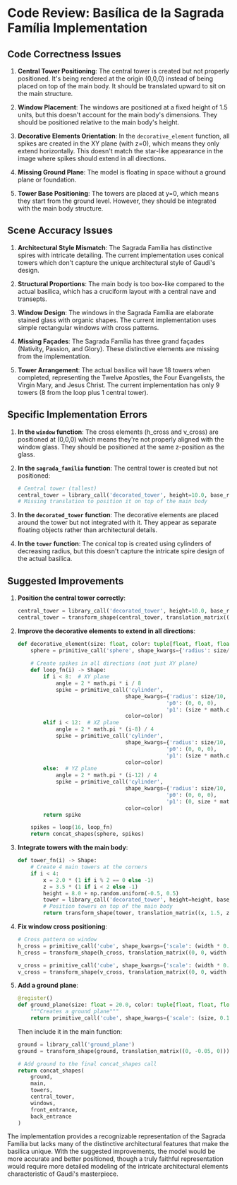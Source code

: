 # Code Review: Basílica de la Sagrada Família Implementation

## Code Correctness Issues

1. **Central Tower Positioning**: The central tower is created but not properly positioned. It's being rendered at the origin (0,0,0) instead of being placed on top of the main body. It should be translated upward to sit on the main structure.

2. **Window Placement**: The windows are positioned at a fixed height of 1.5 units, but this doesn't account for the main body's dimensions. They should be positioned relative to the main body's height.

3. **Decorative Elements Orientation**: In the `decorative_element` function, all spikes are created in the XY plane (with z=0), which means they only extend horizontally. This doesn't match the star-like appearance in the image where spikes should extend in all directions.

4. **Missing Ground Plane**: The model is floating in space without a ground plane or foundation.

5. **Tower Base Positioning**: The towers are placed at y=0, which means they start from the ground level. However, they should be integrated with the main body structure.

## Scene Accuracy Issues

1. **Architectural Style Mismatch**: The Sagrada Família has distinctive spires with intricate detailing. The current implementation uses conical towers which don't capture the unique architectural style of Gaudí's design.

2. **Structural Proportions**: The main body is too box-like compared to the actual basilica, which has a cruciform layout with a central nave and transepts.

3. **Window Design**: The windows in the Sagrada Família are elaborate stained glass with organic shapes. The current implementation uses simple rectangular windows with cross patterns.

4. **Missing Façades**: The Sagrada Família has three grand façades (Nativity, Passion, and Glory). These distinctive elements are missing from the implementation.

5. **Tower Arrangement**: The actual basilica will have 18 towers when completed, representing the Twelve Apostles, the Four Evangelists, the Virgin Mary, and Jesus Christ. The current implementation has only 9 towers (8 from the loop plus 1 central tower).

## Specific Implementation Errors

1. **In the `window` function**: The cross elements (h_cross and v_cross) are positioned at (0,0,0) which means they're not properly aligned with the window glass. They should be positioned at the same z-position as the glass.

2. **In the `sagrada_familia` function**: The central tower is created but not positioned:
   ```python
   # Central tower (tallest)
   central_tower = library_call('decorated_tower', height=10.0, base_radius=0.7)
   # Missing translation to position it on top of the main body
   ```

3. **In the `decorated_tower` function**: The decorative elements are placed around the tower but not integrated with it. They appear as separate floating objects rather than architectural details.

4. **In the `tower` function**: The conical top is created using cylinders of decreasing radius, but this doesn't capture the intricate spire design of the actual basilica.

## Suggested Improvements

1. **Position the central tower correctly**:
   ```python
   central_tower = library_call('decorated_tower', height=10.0, base_radius=0.7)
   central_tower = transform_shape(central_tower, translation_matrix((0, 3.0, 0)))  # Position on top of main body
   ```

2. **Improve the decorative elements to extend in all directions**:
   ```python
   def decorative_element(size: float, color: tuple[float, float, float] = (0.75, 0.75, 0.65)) -> Shape:
       sphere = primitive_call('sphere', shape_kwargs={'radius': size/2}, color=color)
       
       # Create spikes in all directions (not just XY plane)
       def loop_fn(i) -> Shape:
           if i < 8:  # XY plane
               angle = 2 * math.pi * i / 8
               spike = primitive_call('cylinder',
                                     shape_kwargs={'radius': size/10,
                                                  'p0': (0, 0, 0),
                                                  'p1': (size * math.cos(angle), size * math.sin(angle), 0)},
                                     color=color)
           elif i < 12:  # XZ plane
               angle = 2 * math.pi * (i-8) / 4
               spike = primitive_call('cylinder',
                                     shape_kwargs={'radius': size/10,
                                                  'p0': (0, 0, 0),
                                                  'p1': (size * math.cos(angle), 0, size * math.sin(angle))},
                                     color=color)
           else:  # YZ plane
               angle = 2 * math.pi * (i-12) / 4
               spike = primitive_call('cylinder',
                                     shape_kwargs={'radius': size/10,
                                                  'p0': (0, 0, 0),
                                                  'p1': (0, size * math.cos(angle), size * math.sin(angle))},
                                     color=color)
           return spike

       spikes = loop(16, loop_fn)
       return concat_shapes(sphere, spikes)
   ```

3. **Integrate towers with the main body**:
   ```python
   def tower_fn(i) -> Shape:
       # Create 4 main towers at the corners
       if i < 4:
           x = 2.0 * (1 if i % 2 == 0 else -1)
           z = 3.5 * (1 if i < 2 else -1)
           height = 8.0 + np.random.uniform(-0.5, 0.5)
           tower = library_call('decorated_tower', height=height, base_radius=0.6)
           # Position towers on top of the main body
           return transform_shape(tower, translation_matrix((x, 1.5, z)))  # 1.5 is half the height of main body
   ```

4. **Fix window cross positioning**:
   ```python
   # Cross pattern on window
   h_cross = primitive_call('cube', shape_kwargs={'scale': (width * 0.8, height * 0.05, width * 0.15)}, color=(0.7, 0.7, 0.6))
   h_cross = transform_shape(h_cross, translation_matrix((0, 0, width * 0.05)))  # Align with glass

   v_cross = primitive_call('cube', shape_kwargs={'scale': (width * 0.05, height * 0.8, width * 0.15)}, color=(0.7, 0.7, 0.6))
   v_cross = transform_shape(v_cross, translation_matrix((0, 0, width * 0.05)))  # Align with glass
   ```

5. **Add a ground plane**:
   ```python
   @register()
   def ground_plane(size: float = 20.0, color: tuple[float, float, float] = (0.7, 0.7, 0.7)) -> Shape:
       """Creates a ground plane"""
       return primitive_call('cube', shape_kwargs={'scale': (size, 0.1, size)}, color=color)
   ```

   Then include it in the main function:
   ```python
   ground = library_call('ground_plane')
   ground = transform_shape(ground, translation_matrix((0, -0.05, 0)))  # Position slightly below the structure
   
   # Add ground to the final concat_shapes call
   return concat_shapes(
       ground,
       main,
       towers,
       central_tower,
       windows,
       front_entrance,
       back_entrance
   )
   ```

The implementation provides a recognizable representation of the Sagrada Família but lacks many of the distinctive architectural features that make the basilica unique. With the suggested improvements, the model would be more accurate and better positioned, though a truly faithful representation would require more detailed modeling of the intricate architectural elements characteristic of Gaudí's masterpiece.